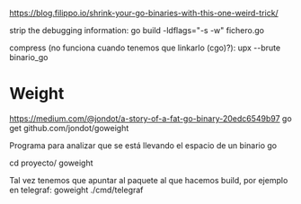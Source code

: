 https://blog.filippo.io/shrink-your-go-binaries-with-this-one-weird-trick/

strip the debugging information:
go build -ldflags="-s -w" fichero.go

compress (no funciona cuando tenemos que linkarlo (cgo)?):
upx --brute binario_go


# Weight
https://medium.com/@jondot/a-story-of-a-fat-go-binary-20edc6549b97
go get github.com/jondot/goweight

Programa para analizar que se está llevando el espacio de un binario go

cd proyecto/
goweight

Tal vez tenemos que apuntar al paquete al que hacemos build, por ejemplo en telegraf:
goweight ./cmd/telegraf
